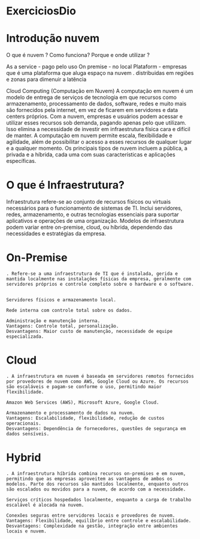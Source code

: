 # ExerciciosDio

# Introdução  nuvem 
 O que é nuvem ?
 Como funciona?
 Porque e onde utilizar ?

As a service - pago pelo uso
On premise - no local 
Plataform - empresas que é uma plataforma que aluga espaço na nuvem
  . distribuidas em regiões e zonas para dimenuir a latência 

Cloud Computing (Computação em Nuvem)
A computação em nuvem é um modelo de entrega de serviços de tecnologia em que recursos como armazenamento, processamento de dados, software, redes e muito mais são fornecidos pela internet, em vez de ficarem em servidores e data centers próprios. Com a nuvem, empresas e usuários podem acessar e utilizar esses recursos sob demanda, pagando apenas pelo que utilizam. Isso elimina a necessidade de investir em infraestrutura física cara e difícil de manter. A computação em nuvem permite escala, flexibilidade e agilidade, além de possibilitar o acesso a esses recursos de qualquer lugar e a qualquer momento. Os principais tipos de nuvem incluem a pública, a privada e a híbrida, cada uma com suas características e aplicações específicas.

# O que é Infraestrutura?
Infraestrutura refere-se ao conjunto de recursos físicos ou virtuais necessários para o funcionamento de sistemas de TI. Inclui servidores, redes, armazenamento, e outras tecnologias essenciais para suportar aplicativos e operações de uma organização. Modelos de infraestrutura podem variar entre on-premise, cloud, ou híbrida, dependendo das necessidades e estratégias da empresa.

  # On-Premise
    . Refere-se a uma infraestrutura de TI que é instalada, gerida e mantida localmente nas instalações físicas da empresa, geralmente com servidores próprios e controle completo sobre o hardware e o software.

          
    Servidores físicos e armazenamento local.
    
    Rede interna com controle total sobre os dados.
    
    Administração e manutenção interna.
    Vantagens: Controle total, personalização.
    Desvantagens: Maior custo de manutenção, necessidade de equipe especializada.

  # Cloud
    . A infraestrutura em nuvem é baseada em servidores remotos fornecidos por provedores de nuvem como AWS, Google Cloud ou Azure. Os recursos são escaláveis e pagam-se conforme o uso, permitindo maior flexibilidade.
    
    Amazon Web Services (AWS), Microsoft Azure, Google Cloud.
    
    Armazenamento e processamento de dados na nuvem.
    Vantagens: Escalabilidade, flexibilidade, redução de custos operacionais.
    Desvantagens: Dependência de fornecedores, questões de segurança em dados sensíveis.

  # Hybrid
    . A infraestrutura híbrida combina recursos on-premises e em nuvem, permitindo que as empresas aproveitem as vantagens de ambos os modelos. Parte dos recursos são mantidos localmente, enquanto outros são escalados ou movidos para a nuvem, de acordo com a necessidade.

    Serviços críticos hospedados localmente, enquanto a carga de trabalho escalável é alocada na nuvem.

    Conexões seguras entre servidores locais e provedores de nuvem.
    Vantagens: Flexibilidade, equilíbrio entre controle e escalabilidade.
    Desvantagens: Complexidade na gestão, integração entre ambientes locais e nuvem.

